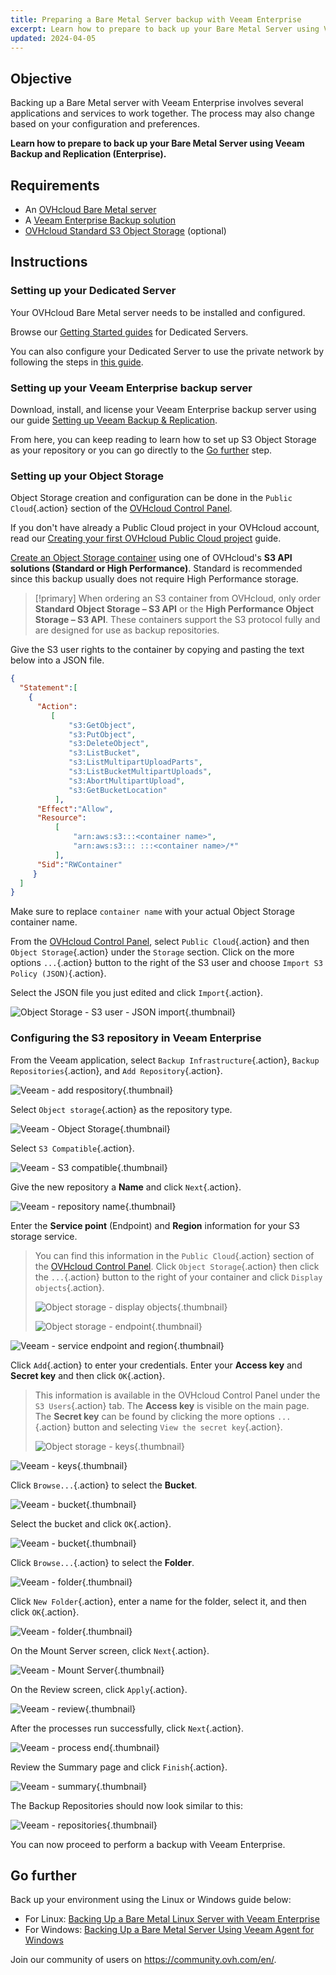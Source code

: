 ```yaml
---
title: Preparing a Bare Metal Server backup with Veeam Enterprise
excerpt: Learn how to prepare to back up your Bare Metal Server using Veeam Backup and Replication (Enterprise)
updated: 2024-04-05
---
```


## Objective

Backing up a Bare Metal server with Veeam Enterprise involves several applications and services to work together. The process may also change based on your configuration and preferences.

**Learn how to prepare to back up your Bare Metal Server using Veeam Backup and Replication (Enterprise).**

## Requirements

- An [OVHcloud Bare Metal server](https://www.ovhcloud.com/en/bare-metal/)
- A [Veeam Enterprise Backup solution](https://www.ovhcloud.com/en/storage-solutions/veeam-enterprise/)
- [OVHcloud Standard S3 Object Storage](https://www.ovhcloud.com/en/public-cloud/object-storage/) (optional)

## Instructions

### Setting up your Dedicated Server

Your OVHcloud Bare Metal server needs to be installed and configured.

Browse our [Getting Started guides](/products/bare-metal-cloud-dedicated-servers-getting-started) for Dedicated Servers.

You can also configure your Dedicated Server to use the private network by following the steps in [this guide](/pages/bare_metal_cloud/dedicated_servers/vrack_configuring_on_dedicated_server).

### Setting up your Veeam Enterprise backup server

Download, install, and license your Veeam Enterprise backup server using our guide [Setting up Veeam Backup & Replication](/pages/storage_and_backup/backup_and_disaster_recovery_solutions/veeam/veeam_veeam_backup_replication).

From here, you can keep reading to learn how to set up S3 Object Storage as your repository or you can go directly to the [Go further](#gofurther) step.

### Setting up your Object Storage

Object Storage creation and configuration can be done in the `Public Cloud`{.action} section of the [OVHcloud Control Panel](https://ca.ovh.com/auth/?action=gotomanager&from=https://www.ovh.com/world/&ovhSubsidiary=we).

If you don't have already a Public Cloud project in your OVHcloud account, read our [Creating your first OVHcloud Public Cloud project](/pages/public_cloud/compute/create_a_public_cloud_project) guide.

[Create an Object Storage container](/pages/storage_and_backup/object_storage/s3_create_bucket) using one of OVHcloud's **S3 API solutions (Standard or High Performance)**. Standard is recommended since this backup usually does not require High Performance storage.

> [!primary]
> When ordering an S3 container from OVHcloud, only order **Standard Object Storage – S3 API** or the **High Performance Object Storage – S3 API**. These containers support the S3 protocol fully and are designed for use as backup repositories.

Give the S3 user rights to the container by copying and pasting the text below into a JSON file.

```json
{
  "Statement":[
    {
      "Action":
         [
             "s3:GetObject",
             "s3:PutObject",
             "s3:DeleteObject",
             "s3:ListBucket",
             "s3:ListMultipartUploadParts",
             "s3:ListBucketMultipartUploads",
             "s3:AbortMultipartUpload",
             "s3:GetBucketLocation"
          ],
      "Effect":"Allow",
      "Resource":
          [
              "arn:aws:s3:::<container name>",
              "arn:aws:s3::: :::<container name>/*"
          ],
      "Sid":"RWContainer"
     }
  ]
}
```

Make sure to replace `container name` with your actual Object Storage container name.

From the [OVHcloud Control Panel](https://ca.ovh.com/auth/?action=gotomanager&from=https://www.ovh.com/world/&ovhSubsidiary=we), select `Public Cloud`{.action} and then `Object Storage`{.action} under the `Storage` section. Click on the more options `...`{.action} button to the right of the S3 user and choose `Import S3 Policy (JSON)`{.action}.

Select the JSON file you just edited and click `Import`{.action}.

![Object Storage - S3 user - JSON import](images/backup-preparation-01.png){.thumbnail}

### Configuring the S3 repository in Veeam Enterprise

From the Veeam application, select `Backup Infrastructure`{.action}, `Backup Repositories`{.action}, and `Add Repository`{.action}.

![Veeam - add respository](images/backup-preparation-02.png){.thumbnail}

Select `Object storage`{.action} as the repository type.

![Veeam - Object Storage](images/backup-preparation-03.png){.thumbnail}

Select `S3 Compatible`{.action}.

![Veeam - S3 compatible](images/backup-preparation-04.png){.thumbnail}

Give the new repository a **Name** and click `Next`{.action}.

![Veeam - repository name](images/backup-preparation-05.png){.thumbnail}

Enter the **Service point** (Endpoint) and **Region** information for your S3 storage service.

> You can find this information in the `Public Cloud`{.action} section of the [OVHcloud Control Panel](https://ca.ovh.com/auth/?action=gotomanager&from=https://www.ovh.com/world/&ovhSubsidiary=we).
> Click `Object Storage`{.action} then click the `...`{.action} button to the right of your container and click `Display objects`{.action}.
>
> ![Object storage - display objects](images/backup-preparation-06.png){.thumbnail}
>
> ![Object storage - endpoint](images/backup-preparation-07.png){.thumbnail}

![Veeam - service endpoint and region](images/backup-preparation-08.png){.thumbnail}

Click `Add`{.action} to enter your credentials. Enter your **Access key** and **Secret key** and then click `OK`{.action}.

> This information is available in the OVHcloud Control Panel under the `S3 Users`{.action} tab. The **Access key** is visible on the main page. 
> The **Secret key** can be found by clicking the more options `...`{.action} button and selecting `View the secret key`{.action}. 
>
> ![Object storage - keys](images/backup-preparation-09.png){.thumbnail}

![Veeam - keys](images/backup-preparation-10.png){.thumbnail}

Click `Browse...`{.action} to select the **Bucket**.

![Veeam - bucket](images/backup-preparation-11.png){.thumbnail}

Select the bucket and click `OK`{.action}.

![Veeam - bucket](images/backup-preparation-12.png){.thumbnail}

Click `Browse...`{.action} to select the **Folder**.

![Veeam - folder](images/backup-preparation-13.png){.thumbnail}

Click `New Folder`{.action}, enter a name for the folder, select it, and then click `OK`{.action}.

![Veeam - folder](images/backup-preparation-14.png){.thumbnail}

On the Mount Server screen, click `Next`{.action}.

![Veeam - Mount Server](images/backup-preparation-15.png){.thumbnail}

On the Review screen, click `Apply`{.action}.

![Veeam - review](images/backup-preparation-16.png){.thumbnail}

After the processes run successfully, click `Next`{.action}.

![Veeam - process end](images/backup-preparation-17.png){.thumbnail}

Review the Summary page and click `Finish`{.action}.

![Veeam - summary](images/backup-preparation-18.png){.thumbnail}

The Backup Repositories should now look similar to this:

![Veeam - repositories](images/backup-preparation-19.png){.thumbnail}

You can now proceed to perform a backup with Veeam Enterprise.

## Go further <a name="gofurther"></a>

Back up your environment using the Linux or Windows guide below:

- For Linux: [Backing Up a Bare Metal Linux Server with Veeam Enterprise](/pages/bare_metal_cloud/dedicated_servers/veeam-enterprise-server-backup-linux)
- For Windows: [Backing Up a Bare Metal Server Using Veeam Agent for Windows](/pages/bare_metal_cloud/dedicated_servers/veeam-enterprise-server-backup-windows-agent)

Join our community of users on <https://community.ovh.com/en/>.
